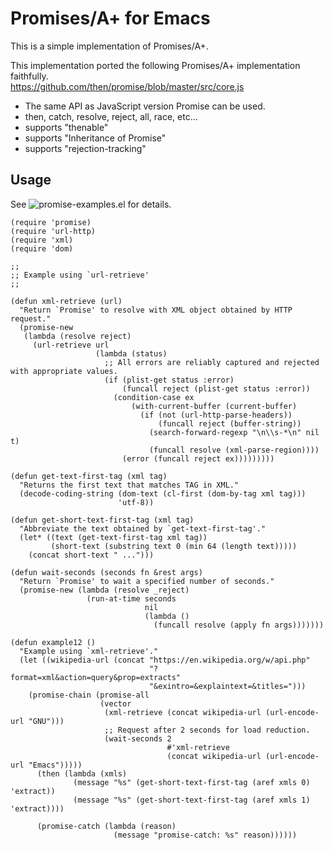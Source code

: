 Promises/A+ for Emacs
=====================

This is a simple implementation of Promises/A+.  

This implementation ported the following Promises/A+ implementation faithfully.  
https://github.com/then/promise/blob/master/src/core.js

* The same API as JavaScript version Promise can be used.
 * then, catch, resolve, reject, all, race, etc...
* supports "thenable"
* supports "Inheritance of Promise"
* supports "rejection-tracking"

Usage
-----

See ![promise-examples.el](https://github.com/chuntaro/emacs-promise/blob/master/promise-examples.el) for details.


```emacs-lisp
(require 'promise)
(require 'url-http)
(require 'xml)
(require 'dom)

;;
;; Example using `url-retrieve'
;;

(defun xml-retrieve (url)
  "Return `Promise' to resolve with XML object obtained by HTTP request."
  (promise-new
   (lambda (resolve reject)
     (url-retrieve url
                   (lambda (status)
                     ;; All errors are reliably captured and rejected with appropriate values.
                     (if (plist-get status :error)
                         (funcall reject (plist-get status :error))
                       (condition-case ex
                           (with-current-buffer (current-buffer)
                             (if (not (url-http-parse-headers))
                                 (funcall reject (buffer-string))
                               (search-forward-regexp "\n\\s-*\n" nil t)
                               (funcall resolve (xml-parse-region))))
                         (error (funcall reject ex)))))))))

(defun get-text-first-tag (xml tag)
  "Returns the first text that matches TAG in XML."
  (decode-coding-string (dom-text (cl-first (dom-by-tag xml tag)))
                        'utf-8))

(defun get-short-text-first-tag (xml tag)
  "Abbreviate the text obtained by `get-text-first-tag'."
  (let* ((text (get-text-first-tag xml tag))
         (short-text (substring text 0 (min 64 (length text)))))
    (concat short-text " ...")))

(defun wait-seconds (seconds fn &rest args)
  "Return `Promise' to wait a specified number of seconds."
  (promise-new (lambda (resolve _reject)
                 (run-at-time seconds
                              nil
                              (lambda ()
                                (funcall resolve (apply fn args)))))))

(defun example12 ()
  "Example using `xml-retrieve'."
  (let ((wikipedia-url (concat "https://en.wikipedia.org/w/api.php"
                               "?format=xml&action=query&prop=extracts"
                               "&exintro=&explaintext=&titles=")))
    (promise-chain (promise-all
                    (vector
                     (xml-retrieve (concat wikipedia-url (url-encode-url "GNU")))
                     ;; Request after 2 seconds for load reduction.
                     (wait-seconds 2
                                   #'xml-retrieve
                                   (concat wikipedia-url (url-encode-url "Emacs")))))
      (then (lambda (xmls)
              (message "%s" (get-short-text-first-tag (aref xmls 0) 'extract))
              (message "%s" (get-short-text-first-tag (aref xmls 1) 'extract))))

      (promise-catch (lambda (reason)
                       (message "promise-catch: %s" reason))))))
```
